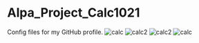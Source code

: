 # Alpa_Project_Calc1021
Config files for my GitHub profile.
![calc](https://user-images.githubusercontent.com/114552823/196908423-53a13ac5-5b90-4a26-9c9a-8c6d422466cb.png)
![calc2](https://user-images.githubusercontent.com/114552823/196908435-ca8c2bb1-397d-4732-875f-e43730862579.png)
![calc2](https://user-images.githubusercontent.com/114552823/196908443-0e8fc3cd-ed78-46aa-b79a-9ca2dd196f62.png)
![calc](https://user-images.githubusercontent.com/114552823/196908446-9c6f857e-2ec2-4800-ac4c-aa2ddc2d9d06.png)
